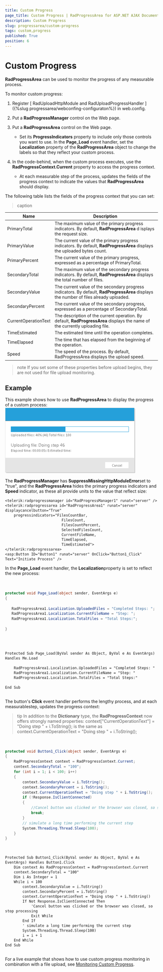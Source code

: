 ```yaml
---
title: Custom Progress
page_title: Custom Progress | RadProgressArea for ASP.NET AJAX Documentation
description: Custom Progress
slug: progressarea/custom-progress
tags: custom,progress
published: True
position: 6
---
```


# Custom Progress



**RadProgressArea** can be used to monitor the progress of any measurable process.

To monitor custom progress:

1. Register [ RadUploadHttpModule and RadUploadProgressHandler ]({%slug progressarea/webconfing-configuraton%}) in web.config.

1. Put a **RadProgressManager** control on the Web page.

1. Put a **RadProgressArea** control on the Web page.

	* Set its **ProgressIndicators** property to include only those controls you want to use. In the **Page_Load** event handler, set the **Localization** property of the **RadProgressArea** object to change the labels so that they reflect your custom process.

1. In the code-behind, when the custom process executes, use the **RadProgressContext.Current** property to access the progress context.

	* At each measurable step of the process, updates the fields of the progress context to indicate the values that **RadProgressArea** should display.

The following table lists the fields of the progress context that you can set:


>caption  

| Name | Description |
| ------ | ------ |
|PrimaryTotal|The maximum value of the primary progress indicators. By default, **RadProgressArea** d isplays the request size.|
|PrimaryValue|The current value of the primary progress indicators. By default, **RadProgressArea** displays the uploaded bytes count.|
|PrimaryPercent|The current value of the primary progress, expressed as a percentage of PrimaryTotal.|
|SecondaryTotal|The maximum value of the secondary progress indicators. By default, **RadProgressArea** displays the total number of files.|
|SecondaryValue|The current value of the secondary progress indicators. By default, **RadProgressArea** displays the number of files already uploaded.|
|SecondaryPercent|The current value of the secondary progress, expressed as a percentage of SecondaryTotal.|
|CurrentOperationText|The description of the current operation. By default, **RadProgressArea** displays the name of the currently uploading file.|
|TimeEstimated|The estimated time until the operation completes.|
|TimeElapsed|The time that has elapsed from the beginning of the operation.|
|Speed|The speed of the process. By default, RadProgressArea displays the upload speed.|

>note If you set some of these properties before upload begins, they are not used for file upload monitoring.
>


## Example

This example shows how to use **RadProgressArea** to display the progress of a custom process:![upload custom progress monitor](images/progress_monitor.png)

The **RadProgressManager** has **SuppressMissingHttpModuleError**set to "true", and the **RadProgressArea** hides the primary progress indicators and **Speed** indicator, as these all provide units to the value that reflect size:

````ASPNET
<telerik:radprogressmanager id="RadProgressManager1" runat="server" />
<telerik:radprogressarea id="RadProgressArea1" runat="server" displaycancelbutton="True"
	progressindicators="FilesCountBar,
						  FilesCount,
						  FilesCountPercent,                      
						  SelectedFilesCount,                      
						  CurrentFileName,                      
						  TimeElapsed,                      
						  TimeEstimated">
</telerik:radprogressarea>
<asp:Button ID="Button1" runat="server" OnClick="Button1_Click" Text="Initiate Process" />
````



In the **Page_Load** event handler, the **Localization**property is set to reflect the new process:





````C#
	     
	
protected void Page_Load(object sender, EventArgs e)
{
 
   RadProgressArea1.Localization.UploadedFiles = "Completed Steps: ";
   RadProgressArea1.Localization.CurrentFileName = "Step: ";
   RadProgressArea1.Localization.TotalFiles = "Total Steps:";
 
} 
				
````
````VB.NET
	     

Protected Sub Page_Load(ByVal sender As Object, ByVal e As EventArgs) Handles Me.Load

	RadProgressArea1.Localization.UploadedFiles = "Completed Steps: "
	RadProgressArea1.Localization.CurrentFileName = "Step: "
	RadProgressArea1.Localization.TotalFiles = "Total Steps:"

End Sub
				
````


The button's **Click** event handler performs the lengthy process, and at each measurablestep, updates the progress context:

>tip In addition to the **Dictionary** type, the **RadProgressContext** now offers strongly named properties:
>context["CurrentOperationText"] = "Doing step " + i.ToString();
>is the same as
>context.CurrentOperationText = "Doing step " + i.ToString();
>






````C#
	
	
protected void Button1_Click(object sender, EventArgs e)
{
	RadProgressContext context = RadProgressContext.Current;
	context.SecondaryTotal = "100";
	for (int i = 1; i < 100; i++)
	{
		context.SecondaryValue = i.ToString();
		context.SecondaryPercent = i.ToString();
		context.CurrentOperationText = "Doing step " + i.ToString();
		if (!Response.IsClientConnected)
		{
			//Cancel button was clicked or the browser was closed, so stop processing
			break;
		}
		// simulate a long time performing the current step
		System.Threading.Thread.Sleep(100);
	}
} 
````
````VB.NET
	     
	
Protected Sub Button1_Click(ByVal sender As Object, ByVal e As EventArgs) Handles Button1.Click
	Dim context As RadProgressContext = RadProgressContext.Current
	context.SecondaryTotal = "100"
	Dim i As Integer = 1
	While i < 100
		context.SecondaryValue = i.ToString()
		context.SecondaryPercent = i.ToString()
		context.CurrentOperationText = "Doing step " + i.ToString()
		If Not Response.IsClientConnected Then
			'Cancel button was clicked or the browser was closed, so stop processing
			Exit While
		End If
		' simulate a long time performing the current step
		System.Threading.Thread.Sleep(100)
		i = i + 1
	End While
End Sub
	
````




For a live example that shows how to use custom progress monitoring in combination with a file upload, see [Monitoring Custom Progress](http://demos.telerik.com/aspnet-ajax/Upload/Examples/CustomProgress/DefaultCS.aspx).




